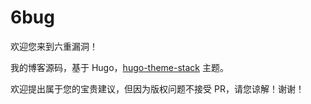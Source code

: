# 6bug
欢迎您来到六重漏洞！

我的博客源码，基于 Hugo，[hugo-theme-stack](https://github.com/CaiJimmy/hugo-theme-stack) 主题。

欢迎提出属于您的宝贵建议，但因为版权问题不接受 PR，请您谅解！谢谢！
